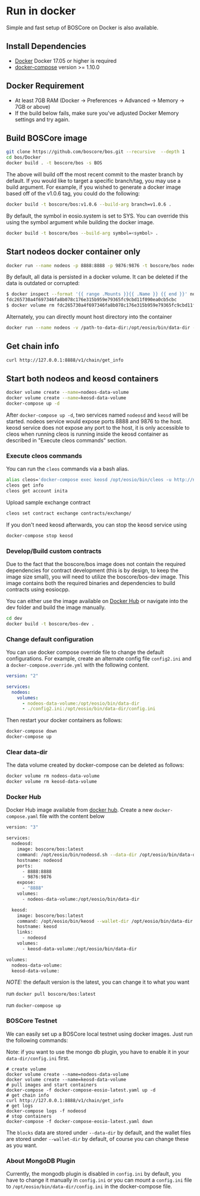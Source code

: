 # Run in docker

Simple and fast setup of BOSCore on Docker is also available.

## Install Dependencies

- [Docker](https://docs.docker.com) Docker 17.05 or higher is required
- [docker-compose](https://docs.docker.com/compose/) version >= 1.10.0

## Docker Requirement

- At least 7GB RAM (Docker -> Preferences -> Advanced -> Memory -> 7GB or above)
- If the build below fails, make sure you've adjusted Docker Memory settings and try again.

## Build BOSCore image

```bash
git clone https://github.com/boscore/bos.git --recursive  --depth 1
cd bos/Docker
docker build . -t boscore/bos -s BOS
```

The above will build off the most recent commit to the master branch by default. If you would like to target a specific branch/tag, you may use a build argument. For example, if you wished to generate a docker image based off of the v1.0.6 tag, you could do the following:

```bash
docker build -t boscore/bos:v1.0.6 --build-arg branch=v1.0.6 .

```

By default, the symbol in eosio.system is set to SYS. You can override this using the symbol argument while building the docker image.

```bash
docker build -t boscore/bos --build-arg symbol=<symbol> .
```

## Start nodeos docker container only

```bash
docker run --name nodeos -p 8888:8888 -p 9876:9876 -t boscore/bos nodeosd.sh -e --http-alias=nodeos:8888 --http-alias=127.0.0.1:8888 --http-alias=localhost:8888 arg1 arg2
```

By default, all data is persisted in a docker volume. It can be deleted if the data is outdated or corrupted:

```bash
$ docker inspect --format '{{ range .Mounts }}{{ .Name }} {{ end }}' nodeos
fdc265730a4f697346fa8b078c176e315b959e79365fc9cbd11f090ea0cb5cbc
$ docker volume rm fdc265730a4f697346fa8b078c176e315b959e79365fc9cbd11f090ea0cb5cbc
```

Alternately, you can directly mount host directory into the container

```bash
docker run --name nodeos -v /path-to-data-dir:/opt/eosio/bin/data-dir -p 8888:8888 -p 9876:9876 -t boscore/bos nodeosd.sh -e --http-alias=nodeos:8888 --http-alias=127.0.0.1:8888 --http-alias=localhost:8888 arg1 arg2
```

## Get chain info

```bash
curl http://127.0.0.1:8888/v1/chain/get_info
```

## Start both nodeos and keosd containers

```bash
docker volume create --name=nodeos-data-volume
docker volume create --name=keosd-data-volume
docker-compose up -d
```

After `docker-compose up -d`, two services named `nodeosd` and `keosd` will be started. nodeos service would expose ports 8888 and 9876 to the host. keosd service does not expose any port to the host, it is only accessible to cleos when running cleos is running inside the keosd container as described in "Execute cleos commands" section.

### Execute cleos commands

You can run the `cleos` commands via a bash alias.

```bash
alias cleos='docker-compose exec keosd /opt/eosio/bin/cleos -u http://nodeosd:8888 --wallet-url http://localhost:8900'
cleos get info
cleos get account inita
```

Upload sample exchange contract

```bash
cleos set contract exchange contracts/exchange/
```

If you don't need keosd afterwards, you can stop the keosd service using

```bash
docker-compose stop keosd
```

### Develop/Build custom contracts

Due to the fact that the boscore/bos image does not contain the required dependencies for contract development (this is by design, to keep the image size small), you will need to utilize the boscore/bos-dev image. This image contains both the required binaries and dependencies to build contracts using eosiocpp.

You can either use the image available on [Docker Hub](https://hub.docker.com/r/boscore/bos-dev/) or navigate into the dev folder and build the image manually.

```bash
cd dev
docker build -t boscore/bos-dev .
```

### Change default configuration

You can use docker compose override file to change the default configurations. For example, create an alternate config file `config2.ini` and a `docker-compose.override.yml` with the following content.

```yaml
version: "2"

services:
  nodeos:
    volumes:
      - nodeos-data-volume:/opt/eosio/bin/data-dir
      - ./config2.ini:/opt/eosio/bin/data-dir/config.ini
```

Then restart your docker containers as follows:

```bash
docker-compose down
docker-compose up
```

### Clear data-dir

The data volume created by docker-compose can be deleted as follows:

```bash
docker volume rm nodeos-data-volume
docker volume rm keosd-data-volume
```

### Docker Hub

Docker Hub image available from [docker hub](https://hub.docker.com/r/boscore/bos/).
Create a new `docker-compose.yaml` file with the content below

```bash
version: "3"

services:
  nodeosd:
    image: boscore/bos:latest
    command: /opt/eosio/bin/nodeosd.sh --data-dir /opt/eosio/bin/data-dir -e --http-alias=nodeosd:8888 --http-alias=127.0.0.1:8888 --http-alias=localhost:8888
    hostname: nodeosd
    ports:
      - 8888:8888
      - 9876:9876
    expose:
      - "8888"
    volumes:
      - nodeos-data-volume:/opt/eosio/bin/data-dir

  keosd:
    image: boscore/bos:latest
    command: /opt/eosio/bin/keosd --wallet-dir /opt/eosio/bin/data-dir --http-server-address=127.0.0.1:8900 --http-alias=localhost:8900 --http-alias=keosd:8900
    hostname: keosd
    links:
      - nodeosd
    volumes:
      - keosd-data-volume:/opt/eosio/bin/data-dir

volumes:
  nodeos-data-volume:
  keosd-data-volume:

```

*NOTE:* the default version is the latest, you can change it to what you want

run `docker pull boscore/bos:latest`

run `docker-compose up`

### BOSCore Testnet

We can easily set up a BOSCore local testnet using docker images. Just run the following commands:

Note: if you want to use the mongo db plugin, you have to enable it in your `data-dir/config.ini` first.

```
# create volume
docker volume create --name=nodeos-data-volume
docker volume create --name=keosd-data-volume
# pull images and start containers
docker-compose -f docker-compose-eosio-latest.yaml up -d
# get chain info
curl http://127.0.0.1:8888/v1/chain/get_info
# get logs
docker-compose logs -f nodeosd
# stop containers
docker-compose -f docker-compose-eosio-latest.yaml down
```

The `blocks` data are stored under `--data-dir` by default, and the wallet files are stored under `--wallet-dir` by default, of course you can change these as you want.

### About MongoDB Plugin

Currently, the mongodb plugin is disabled in `config.ini` by default, you have to change it manually in `config.ini` or you can mount a `config.ini` file to `/opt/eosio/bin/data-dir/config.ini` in the docker-compose file.
